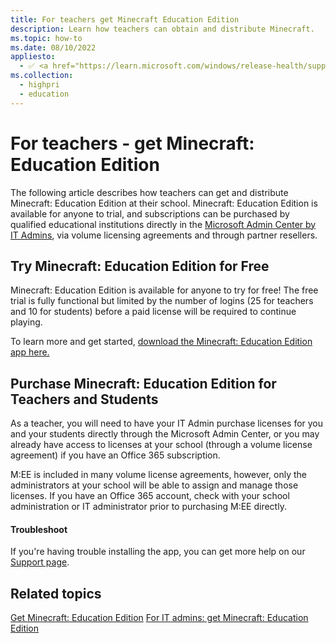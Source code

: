 ```yaml
---
title: For teachers get Minecraft Education Edition
description: Learn how teachers can obtain and distribute Minecraft.
ms.topic: how-to
ms.date: 08/10/2022
appliesto:
  - ✅ <a href="https://learn.microsoft.com/windows/release-health/supported-versions-windows-client" target="_blank">Windows 10 and later</a>
ms.collection:
  - highpri
  - education
---
```


# For teachers - get Minecraft: Education Edition

The following article describes how teachers can get and distribute Minecraft: Education Edition at their school. Minecraft: Education Edition is available for anyone to trial, and subscriptions can be purchased by qualified educational institutions directly in the [Microsoft Admin Center by IT Admins](/education/windows/school-get-minecraft), via volume licensing agreements and through partner resellers. 


## Try Minecraft: Education Edition for Free 

Minecraft: Education Edition is available for anyone to try for free! The free trial is fully functional but limited by the number of logins (25 for teachers and 10 for students) before a paid license will be required to continue playing.

To learn more and get started, [download the Minecraft: Education Edition app here.](https://aka.ms/download)

## Purchase Minecraft: Education Edition for Teachers and Students

As a teacher, you will need to have your IT Admin purchase licenses for you and your students directly through the Microsoft Admin Center, or you may already have access to licenses at your school (through a volume license agreement) if you have an Office 365 subscription. 

M:EE is included in many volume license agreements, however, only the administrators at your school will be able to assign and manage those licenses. If you have an Office 365 account, check with your school administration or IT administrator prior to purchasing M:EE directly. 


#### Troubleshoot 

If you're having trouble installing the app, you can get more help on our [Support page](https://aka.ms/minecraftedusupport). 

## Related topics

[Get Minecraft: Education Edition](get-minecraft-for-education.md)
[For IT admins: get Minecraft: Education Edition](school-get-minecraft.md)


